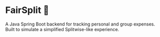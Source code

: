 # FairSplit 💸

A Java Spring Boot backend for tracking personal and group expenses. Built to simulate a simplified Splitwise-like experience.
